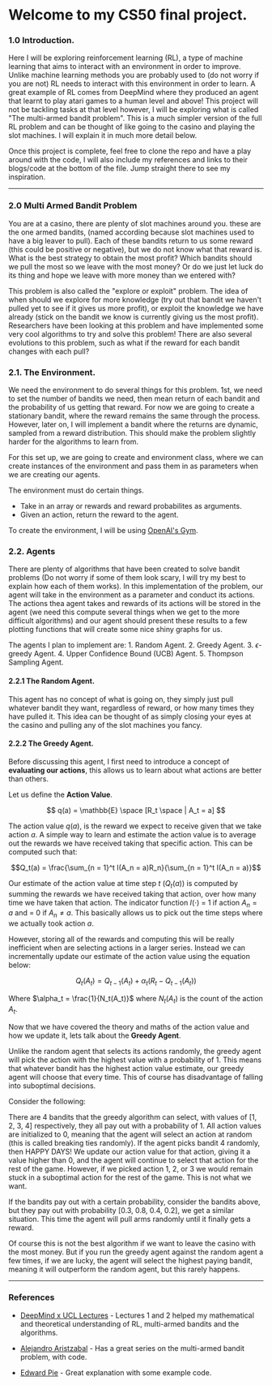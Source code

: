 
# Welcome to my CS50 final project. 

### 1.0 Introduction.

Here I will be exploring reinforcement learning (RL), a type of machine learning that aims to interact with an environment in order to improve. Unlike machine learning methods you are probably used to (do not worry if you are not) RL needs to interact with this environment in order to learn. A great example of RL comes from DeepMind where they produced an agent that learnt to play atari games to a human level and above! This project will not be tackling tasks at that level however, I will be exploring what is called "The multi-armed bandit problem". This is a much simpler version of the full RL problem and can be thought of like going to the casino and playing the slot machines. I will explain it in much more detail below. 

Once this project is complete, feel free to clone the repo and have a play around with the code, I will also include my references and links to their blogs/code at the bottom of the file. Jump straight there to see my inspiration. 

---

### 2.0 Multi Armed Bandit Problem

You are at a casino, there are plenty of slot machines around you. these are the one armed bandits, (named according because slot machines used to have a big leaver to pull). Each of these bandits return to us some reward (this could be positive or negative), but we do not know what that reward is. What is the best strategy to obtain the most profit? Which bandits should we pull the most so we leave with the most money? Or do we just let luck do its thing and hope we leave with more money than we entered with? 

This problem is also called the "explore or exploit" problem. The idea of when should we explore for more knowledge (try out that bandit we haven't pulled yet to see if it gives us more profit), or exploit the knowledge we have already (stick on the bandit we know is currently giving us the most profit). Researchers have been looking at this problem and have implemented some very cool algorithms to try and solve this problem! There are also several evolutions to this problem, such as what if the reward for each bandit changes with each pull? 


### 2.1. The Environment. 

We need the environment to do several things for this problem. 1st, we need to set the number of bandits we need, then mean return of each bandit and the probability of us getting that reward. For now we are going to create a stationary bandit, where the reward remains the same through the process. However, later on, I will implement a bandit where the returns are dynamic, sampled from a reward distribution. This should make the problem slightly harder for the algorithms to learn from.

For this set up, we are going to create and environment class, where we can create instances of the environment and pass them in as parameters when we are creating our agents. 

The environment must do certain things.
- Take in an array or rewards and reward probabilites as arguments.
- Given an action, return the reward to the agent. 

To create the environment, I will be using [OpenAI's Gym](https://www.gymlibrary.dev).

### 2.2. Agents

There are plenty of algorithms that have been created to solve bandit problems (Do not worry if some of them look scary, I will try my best to explain how each of them works). In this implementation of the problem, our agent will take in the environment as a parameter and conduct its actions. The actions thea agent takes and rewards of its actions will be stored in the agent (we need this compute several things when we get to the more difficult algorithms) and our agent should present these results to a few plotting functions that will create some nice shiny graphs for us.

The agents I plan to implement are:
    1. Random Agent.
    2. Greedy Agent.
    3. $\epsilon$-greedy Agent.
    4. Upper Confidence Bound (UCB) Agent.
    5. Thompson Sampling Agent. 

#### 2.2.1 The Random Agent.

This agent has no concept of what is going on, they simply just pull whatever bandit they want, regardless of reward, or how many times they have pulled it. This idea can be thought of as simply closing your eyes at the casino and pulling any of the slot machines you fancy.

#### 2.2.2 The Greedy Agent.

Before discussing this agent, I first need to introduce a concept of **evaluating our actions**, this allows us to learn about what actions are better than others.

Let us define the **Action Value**.

$$ q(a) = \mathbb{E} \space [R_t \space | A_t = a] $$

The action value $q(a)$, is the reward we expect to receive given that we take action $a$. A simple way to learn and estimate the action value is to average out the rewards we have received taking that specific action. This can be computed such that: 

$$Q_t(a) = \frac{\sum_{n = 1}^t I(A_n = a)R_n}{\sum_{n = 1}^t I(A_n = a)}$$

Our estimate of the action value at time step $t$ $(Q_t(a))$ is computed by summing the rewards we have received taking that action, over how many time we have taken that action. The indicator function $I(\cdot)$ = 1 if action $A_n = a$ and = 0 if  $A_n \neq a$. This basically allows us to pick out the time steps where we actually took action $a$. 

However, storing all of the rewards and computing this will be really inefficient when are selecting actions in a larger series. Instead we can incrementally update our estimate of the action value using the equation below:

$$ Q_t(A_t) = Q_{t-1}(A_t) + \alpha_t(R_t - Q_{t-1}(A_t))$$

Where $\alpha_t = \frac{1}{N_t(A_t)}$ where $N_t(A_t)$ is the count of the action $A_t$.

Now that we have covered the theory and maths of the action value and how we update it, lets talk about the **Greedy Agent**. 

Unlike the random agent that selects its actions randomly, the greedy agent will pick the action with the highest value with a probability of 1. This means that whatever bandit has the highest action value estimate, our greedy agent will choose that every time. This of course has disadvantage of falling into suboptimal decisions. 

Consider the following:

There are 4 bandits that the greedy algorithm can select, with values of [1, 2, 3, 4] respectively, they all pay out with a probability of 1. All action values are initialized to 0, meaning that the agent will select an action at random (this is called breaking ties randomly). If the agent picks bandit 4 randomly, then HAPPY DAYS! We update our action value for that action, giving it a value higher than 0, and the agent will continue to select that action for the rest of the game. However, if we picked action 1, 2, or 3 we would remain stuck in a suboptimal action for the rest of the game. This is not what we want. 

If the bandits pay out with a certain probability, consider the bandits above, but they pay out with probability [0.3, 0.8, 0.4, 0.2], we get a similar situation. This time the agent will pull arms randomly until it finally gets a reward. 

Of course this is not the best algorithm if we want to leave the casino with the most money. But if you run the greedy agent against the random agent a few times, if we are lucky, the agent will select the highest paying bandit, meaning it will outperform the random agent, but this rarely happens. 

---

### References

- [DeepMind x UCL Lectures](https://youtube.com/playlist?list=PLqYmG7hTraZDVH599EItlEWsUOsJbAodm) - Lectures 1 and 2 helped my mathematical and theoretical understanding of RL, multi-armed bandits and the algorithms. 

- [Alejandro Aristzabal](https://medium.com/@alejandro.aristizabal24) - Has a great series on the multi-armed bandit problem, with code. 

- [Edward Pie](https://www.youtube.com/watch?v=sNamSTJ4qCU) - Great explanation with some example code.

